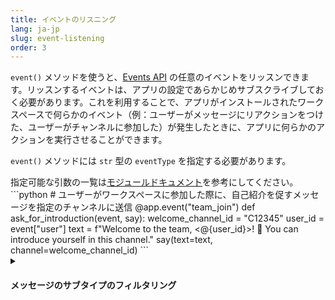 ```yaml
---
title: イベントのリスニング
lang: ja-jp
slug: event-listening
order: 3
---
```


<div class="section-content">

`event()` メソッドを使うと、[Events API](https://api.slack.com/events) の任意のイベントをリッスンできます。リッスンするイベントは、アプリの設定であらかじめサブスクライブしておく必要があります。これを利用することで、アプリがインストールされたワークスペースで何らかのイベント（例：ユーザーがメッセージにリアクションをつけた、ユーザーがチャンネルに参加した）が発生したときに、アプリに何らかのアクションを実行させることができます。

`event()` メソッドには `str` 型の `eventType` を指定する必要があります。

</div>

<div>
<span class="annotation">指定可能な引数の一覧は<a href="https://slack.dev/bolt-python/api-docs/slack_bolt/kwargs_injection/args.html" target="_blank">モジュールドキュメント</a>を参考にしてください。</span>
```python
# ユーザーがワークスペースに参加した際に、自己紹介を促すメッセージを指定のチャンネルに送信
@app.event("team_join")
def ask_for_introduction(event, say):
    welcome_channel_id = "C12345"
    user_id = event["user"]
    text = f"Welcome to the team, <@{user_id}>! 🎉 You can introduce yourself in this channel."
    say(text=text, channel=welcome_channel_id)
```
</div>

<details class="secondary-wrapper" >
  
<summary class="section-head" markdown="0">
  <h4 class="section-head">メッセージのサブタイプのフィルタリング</h4>
</summary>

<div class="secondary-content" markdown="0">
`message()` リスナーは `event("message")` と等価の機能を提供します。

`subtype` という追加のキーを指定して、イベントのサブタイプでフィルタリングすることもできます。よく使われるサブタイプには、`bot_message` や `message_replied` があります。詳しくは[メッセージイベントページ](https://api.slack.com/events/message#message_subtypes)を参照してください。サブタイプなしのイベントだけにフルターするために明に `None` を指定することもできます。

</div>

```python
# 変更されたすべてのメッセージに一致
@app.event({
    "type": "message",
    "subtype": "message_changed"
})
def log_message_change(logger, event):
    user, text = event["user"], event["text"]
    logger.info(f"The user {user} changed the message to {text}")
```
</details>
